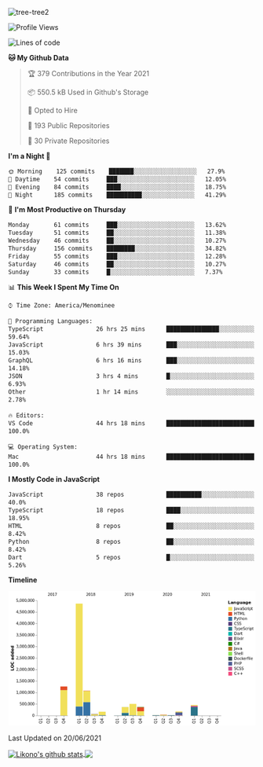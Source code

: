 ![tree-tree2](https://user-images.githubusercontent.com/15727947/99866266-688a6380-2b75-11eb-958b-273006b198d8.jpg)


<!--START_SECTION:waka-->
![Profile Views](http://img.shields.io/badge/Profile%20Views-0-blue)

![Lines of code](https://img.shields.io/badge/From%20Hello%20World%20I%27ve%20Written-9.4%20million%20lines%20of%20code-blue)

**🐱 My Github Data** 

> 🏆 379 Contributions in the Year 2021
 > 
> 📦 550.5 kB Used in Github's Storage 
 > 
> 💼 Opted to Hire
 > 
> 📜 193 Public Repositories 
 > 
> 🔑 30 Private Repositories  
 > 
**I'm a Night 🦉** 

```text
🌞 Morning    125 commits    ███████░░░░░░░░░░░░░░░░░░   27.9% 
🌆 Daytime    54 commits     ███░░░░░░░░░░░░░░░░░░░░░░   12.05% 
🌃 Evening    84 commits     ████░░░░░░░░░░░░░░░░░░░░░   18.75% 
🌙 Night      185 commits    ██████████░░░░░░░░░░░░░░░   41.29%

```
📅 **I'm Most Productive on Thursday** 

```text
Monday       61 commits     ███░░░░░░░░░░░░░░░░░░░░░░   13.62% 
Tuesday      51 commits     ██░░░░░░░░░░░░░░░░░░░░░░░   11.38% 
Wednesday    46 commits     ██░░░░░░░░░░░░░░░░░░░░░░░   10.27% 
Thursday     156 commits    ████████░░░░░░░░░░░░░░░░░   34.82% 
Friday       55 commits     ███░░░░░░░░░░░░░░░░░░░░░░   12.28% 
Saturday     46 commits     ██░░░░░░░░░░░░░░░░░░░░░░░   10.27% 
Sunday       33 commits     █░░░░░░░░░░░░░░░░░░░░░░░░   7.37%

```


📊 **This Week I Spent My Time On** 

```text
⌚︎ Time Zone: America/Menominee

💬 Programming Languages: 
TypeScript               26 hrs 25 mins      ███████████████░░░░░░░░░░   59.64% 
JavaScript               6 hrs 39 mins       ███░░░░░░░░░░░░░░░░░░░░░░   15.03% 
GraphQL                  6 hrs 16 mins       ███░░░░░░░░░░░░░░░░░░░░░░   14.18% 
JSON                     3 hrs 4 mins        █░░░░░░░░░░░░░░░░░░░░░░░░   6.93% 
Other                    1 hr 14 mins        ░░░░░░░░░░░░░░░░░░░░░░░░░   2.78%

🔥 Editors: 
VS Code                  44 hrs 18 mins      █████████████████████████   100.0%

💻 Operating System: 
Mac                      44 hrs 18 mins      █████████████████████████   100.0%

```

**I Mostly Code in JavaScript** 

```text
JavaScript               38 repos            ██████████░░░░░░░░░░░░░░░   40.0% 
TypeScript               18 repos            ████░░░░░░░░░░░░░░░░░░░░░   18.95% 
HTML                     8 repos             ██░░░░░░░░░░░░░░░░░░░░░░░   8.42% 
Python                   8 repos             ██░░░░░░░░░░░░░░░░░░░░░░░   8.42% 
Dart                     5 repos             █░░░░░░░░░░░░░░░░░░░░░░░░   5.26%

```


**Timeline**

![Chart not found](https://raw.githubusercontent.com/ianlikono/ianlikono/main/charts/bar_graph.png) 


 Last Updated on 20/06/2021
<!--END_SECTION:waka-->


<a href="https://github.com/ianlikono">
  <img align="center" src="https://github-readme-stats.anuraghazra1.vercel.app/api?username=ianlikono&show_icons=true&include_all_commits=true&theme=material-palenight" alt="Likono's github stats" />
</a>
<a href="https://github.com/ianlikono">
  <img align="center" src="https://github-readme-stats.anuraghazra1.vercel.app/api/top-langs/?username=ianlikono&layout=compact&theme=material-palenight" />
</a>


